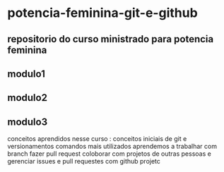 # potencia-feminina-git-e-github
## repositorio do curso ministrado para potencia feminina


## modulo1
## modulo2
## modulo3

conceitos aprendidos nesse curso : conceitos iniciais de git e versionamentos
comandos mais utilizados
aprendemos a trabalhar com branch
fazer pull request
coloborar com projetos de outras pessoas
e gerenciar issues e pull requestes com github projetc
